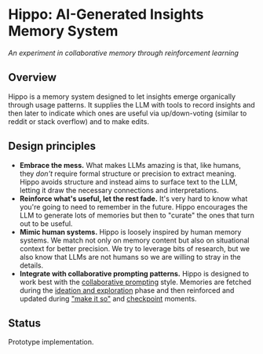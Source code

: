# Hippo: AI-Generated Insights Memory System

*An experiment in collaborative memory through reinforcement learning*

## Overview

Hippo is a memory system designed to let insights emerge organically through usage patterns. It supplies the LLM with tools to record insights and then later to indicate which ones are useful via up/down-voting (similar to reddit or stack overflow) and to make edits.

## Design principles

* **Embrace the mess.** What makes LLMs amazing is that, like humans, they *don't* require formal structure or precision to extract meaning. Hippo avoids structure and instead aims to surface text to the LLM, letting it draw the necessary connections and interpretations.
* **Reinforce what's useful, let the rest fade.** It's very hard to know what you're going to need to remember in the future. Hippo encourages the LLM to generate lots of memories but then to "curate" the ones that turn out to be useful.
* **Mimic human systems.** Hippo is loosely inspired by human memory systems. We match not only on memory content but also on situational context for better precision. We try to leverage bits of research, but we also know that LLMs are not humans so we are willing to stray in the details.
* **Integrate with collaborative prompting patterns.** Hippo is designed to work best with the [collaborative prompting](https://socratic-shell.github.io/socratic-shell/collaborative-prompting.html) style. Memories are fetched during the [ideation and exploration](https://socratic-shell.github.io/socratic-shell/prompts/user/index.html#collaborative-exploration-patterns) phase and then reinforced and updated during ["make it so"](https://socratic-shell.github.io/socratic-shell/prompts/user/index.html#make-it-so---transitioning-to-action) and [checkpoint](https://socratic-shell.github.io/socratic-shell/prompts/user/index.html#checkpointing-your-work) moments.

## Status

Prototype implementation.